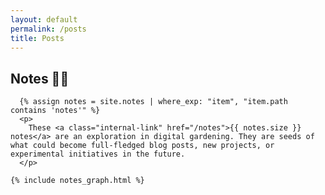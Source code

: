 ```yaml
---
layout: default
permalink: /posts
title: Posts
---
```


<div class="grid-element">
    <h2>Notes 👨‍💻</h2>

      {% assign notes = site.notes | where_exp: "item", "item.path contains 'notes'" %}
      <p>
        These <a class="internal-link" href="/notes">{{ notes.size }} notes</a> are an exploration in digital gardening. They are seeds of what could become full-fledged blog posts, new projects, or experimental initiatives in the future.
      </p>

    {% include notes_graph.html %}
</div>